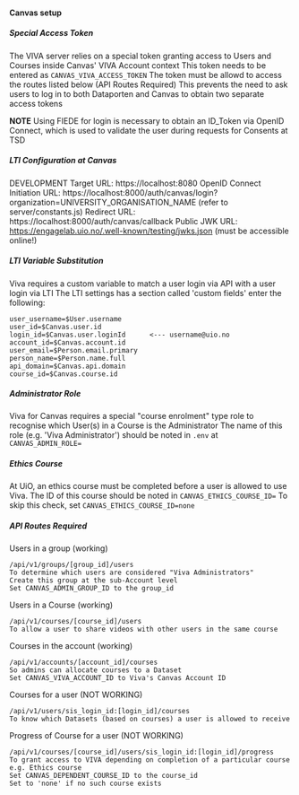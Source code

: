 
#### Canvas setup

##### Special Access Token
The VIVA server relies on a special token granting access to Users and Courses inside Canvas' VIVA Account context
This token needs to be entered as `CANVAS_VIVA_ACCESS_TOKEN`
The token must be allowd to access the routes listed below (API Routes Required)
This prevents the need to ask users to log in to both Dataporten and Canvas to obtain two separate access tokens

**NOTE**
  Using FIEDE for login is necessary to obtain an ID_Token via OpenID Connect, which is used to validate the user during requests for Consents at TSD
##### LTI Configuration at Canvas
DEVELOPMENT
Target URL: https://localhost:8080
OpenID Connect Initiation URL: https://localhost:8000/auth/canvas/login?organization=UNIVERSITY_ORGANISATION_NAME (refer to server/constants.js)
Redirect URL: https://localhost:8000/auth/canvas/callback
Public JWK URL:   https://engagelab.uio.no/.well-known/testing/jwks.json (must be accessible online!)



##### LTI Variable Substitution
Viva requires a custom variable to match a user login via API with a user login via LTI
The LTI settings has a section called 'custom fields' enter the following:

    user_username=$User.username
    user_id=$Canvas.user.id
    login_id=$Canvas.user.loginId      <--- username@uio.no
    account_id=$Canvas.account.id
    user_email=$Person.email.primary
    person_name=$Person.name.full
    api_domain=$Canvas.api.domain
    course_id=$Canvas.course.id


##### Administrator Role
Viva for Canvas requires a special "course enrolment" type role to recognise which User(s) in a Course is the Administrator
The name of this role (e.g. 'Viva Administrator') should be noted in `.env` at `CANVAS_ADMIN_ROLE=`

##### Ethics Course
At UiO, an ethics course must be completed before a user is allowed to use Viva.
The ID of this course should be noted in `CANVAS_ETHICS_COURSE_ID=`
To skip this check, set `CANVAS_ETHICS_COURSE_ID=none`

##### API Routes Required


Users in a group (working)
```
/api/v1/groups/[group_id]/users
To determine which users are considered "Viva Administrators"
Create this group at the sub-Account level
Set CANVAS_ADMIN_GROUP_ID to the group_id
```
Users in a Course (working)
```
/api/v1/courses/[course_id]/users
To allow a user to share videos with other users in the same course
```
Courses in the account (working)
```
/api/v1/accounts/[account_id]/courses
So admins can allocate courses to a Dataset
Set CANVAS_VIVA_ACCOUNT_ID to Viva's Canvas Account ID
```
Courses for a user (NOT WORKING)
```
/api/v1/users/sis_login_id:[login_id]/courses
To know which Datasets (based on courses) a user is allowed to receive
```
Progress of Course for a user (NOT WORKING)
```
/api/v1/courses/[course_id]/users/sis_login_id:[login_id]/progress
To grant access to VIVA depending on completion of a particular course e.g. Ethics course
Set CANVAS_DEPENDENT_COURSE_ID to the course_id
Set to 'none' if no such course exists
```
